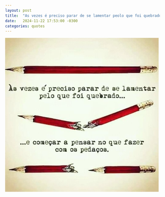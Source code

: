 ```yaml
---
layout: post
title:  "As vezes é preciso parar de se lamentar peolo que foi quebrado e começar a pensar no que fazer com os pedaços."
date:   2024-11-22 17:53:00 -0300
categories: quotes
---
```

![As vezes é preciso parar de se lamentar peolo que foi quebrado e começar a pensar no que fazer com os pedaços](/assets/as-vezes-e-preciso-parar-de-se-lamentar-pelo-que-foi-quebrado.jpeg)
